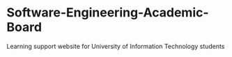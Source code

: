 # Software-Engineering-Academic-Board
Learning support website for University  of Information Technology students
